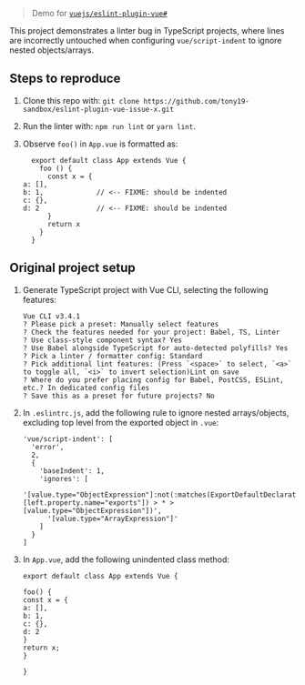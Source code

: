 > Demo for [`vuejs/eslint-plugin-vue#`]()

This project demonstrates a linter bug in TypeScript projects, where lines are incorrectly untouched when configuring `vue/script-indent` to ignore nested objects/arrays.

## Steps to reproduce

 1. Clone this repo with: `git clone https://github.com/tony19-sandbox/eslint-plugin-vue-issue-x.git`

 2. Run the linter with: `npm run lint` or `yarn lint`.

 3. Observe `foo()` in `App.vue` is formatted as:

          export default class App extends Vue {
            foo () {
              const x = {
        a: [],
        b: 1,             // <-- FIXME: should be indented
        c: {},
        d: 2              // <-- FIXME: should be indented
              }
              return x
            }
          }

## Original project setup

 1. Generate TypeScript project with Vue CLI, selecting the following features:

        Vue CLI v3.4.1
        ? Please pick a preset: Manually select features
        ? Check the features needed for your project: Babel, TS, Linter
        ? Use class-style component syntax? Yes
        ? Use Babel alongside TypeScript for auto-detected polyfills? Yes
        ? Pick a linter / formatter config: Standard
        ? Pick additional lint features: (Press `<space>` to select, `<a>` to toggle all, `<i>` to invert selection)Lint on save
        ? Where do you prefer placing config for Babel, PostCSS, ESLint, etc.? In dedicated config files
        ? Save this as a preset for future projects? No

 2. In `.eslintrc.js`, add the following rule to ignore nested arrays/objects, excluding top level from the exported object in `.vue`:

        'vue/script-indent': [
          'error',
          2,
          {
            'baseIndent': 1,
            'ignores': [
              '[value.type="ObjectExpression"]:not(:matches(ExportDefaultDeclaration, [left.property.name="exports"]) > * > [value.type="ObjectExpression"])',
              '[value.type="ArrayExpression"]'
            ]
          }
        ]

 3. In `App.vue`, add the following unindented class method:

        export default class App extends Vue {

        foo() {
        const x = {
        a: [],
        b: 1,
        c: {},
        d: 2
        }
        return x;
        }

        }
